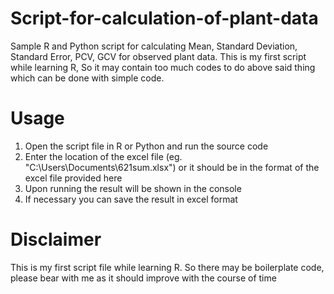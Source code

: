 # Script-for-calculation-of-plant-data
Sample R and Python script for calculating Mean, Standard Deviation, Standard Error, PCV, GCV for observed plant data. This is my first script while learning R, So it may contain too much codes to do above said thing which can be done with simple code.

# Usage
1. Open the script file in R or Python and run the source code
2. Enter the location of the excel file (eg. "C:\Users\Documents\621sum.xlsx") or it should be in the format of the excel file provided here
3. Upon running the result will be shown in the console
4. If necessary you can save the result in excel format

# Disclaimer
This  is my first script file while learning R. So there may be boilerplate code, please bear with me as it should improve with the course of time 
